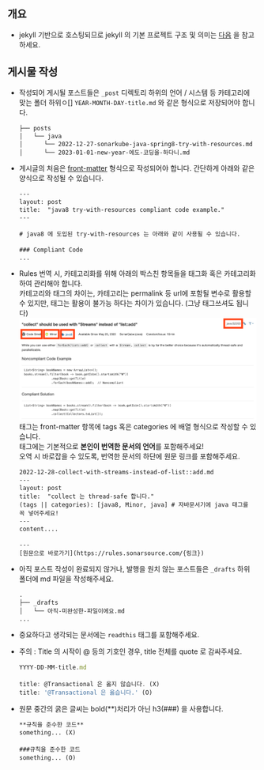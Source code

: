 ## 개요

- jekyll 기반으로 호스팅되므로 jekyll 의 기본 프로젝트 구조 및 의미는 [다음](https://jekyllrb-ko.github.io/docs/structure/) 을 참고하세요.

## 게시물 작성

- 작성되어 게시될 포스트들은 `_post` 디렉토리 하위의 언어 / 시스템 등 카테고리에 맞는 폴더 하위ㅇ[] `YEAR-MONTH-DAY-title.md` 와 같은 형식으로 저장되어야 합니다.
  ```
  ├── posts
  │   └── java
  │      └── 2022-12-27-sonarkube-java-spring8-try-with-resources.md
  │      └── 2023-01-01-new-year-에도-코딩을-하다니.md
  ```
- 게시글의 처음은 [front-matter](https://jekyllrb-ko.github.io/docs/front-matter/) 형식으로 작성되어야 합니다. 간단하게 아래와 같은 양식으로 작성될 수 있습니다.

  ```
  ---
  layout: post
  title:  "java8 try-with-resources compliant code example."
  ---

  # java8 에 도입된 try-with-resources 는 아래와 같이 사용될 수 있습니다.

  ### Compliant Code
  ...
  ```

- Rules 번역 시, 카테고리화를 위해 아래의 박스친 항목들을 태그화 혹은 카테고리화 하여 관리해야 합니다.  
  카테고리와 태그의 차이는, 카테고리는 permalink 등 url에 포함될 변수로 활용할 수 있지만, 태그는 활용이 불가능 하다는 차이가 있습니다. (그냥 태그쓰셔도 됩니다)  
  ![guide-image](./document/images/transliate-guide.png)  
  태그는 front-matter 항목에 tags 혹은 categories 에 배열 형식으로 작성할 수 있습니다.  
  태그에는 기본적으로 **본인이 번역한 문서의 언어**를 포함해주세요!  
  오역 시 바로잡을 수 있도록, 번역한 문서의 하단에 원문 링크를 포함해주세요.

  ```
  2022-12-28-collect-with-streams-instead-of-list::add.md
  ---
  layout: post
  title:  "collect 는 thread-safe 합니다."
  (tags || categories): [java8, Minor, java] # 자바문서기에 java 태그를 꼭 넣어주세요!
  ---
  content....

  ---
  [원문으로 바로가기](https://rules.sonarsource.com/{링크})

  ```

- 아직 포스트 작성이 완료되지 않거나, 발행을 원치 않는 포스트들은 `_drafts` 하위 폴더에 md 파일을 작성해주세요.
  ```
  .
  ├── _drafts
  │   └── 아직-미완성한-파일이에요.md
  ...
  ```
- 중요하다고 생각되는 문서에는 `readthis` 태그를 포함해주세요.
- 주의 : Title 의 시작이 @ 등의 기호인 경우, title 전체를 quote 로 감싸주세요.

  ```javascript
  YYYY-DD-MM-title.md

  title: @Transactional 은 옳지 않습니다. (X)
  title: '@Transactional 은 옳습니다.' (O)
  ```

- 원문 중간의 굵은 글씨는 bold(\*\*)처리가 아닌 h3(###) 을 사용합니다.

  ```markdown
  **규칙을 준수한 코드**
  something... (X)

  ###규칙을 준수한 코드
  something... (O)
  ```
